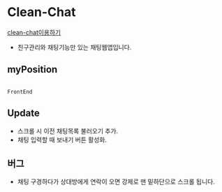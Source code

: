 # Clean-Chat

[clean-chat이용하기](https://cold-pizza.github.io/clean-chat/)

-   친구관리와 채팅기능만 있는 채팅웹앱입니다.

## myPosition

<code>
FrontEnd
</code>

## Update

-   스크롤 시 이전 채팅목록 불러오기 추가.
-   채팅 입력할 때 보내기 버튼 활성화.

## 버그

-   채팅 구경하다가 상대방에게 연락이 오면 강제로 맨 밑하단으로 스크롤 됩니다.
